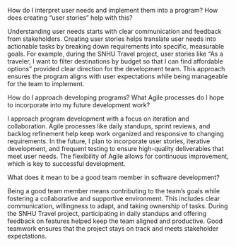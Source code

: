 How do I interpret user needs and implement them into a program? How does creating “user stories” help with this?

Understanding user needs starts with clear communication and feedback from stakeholders. Creating user stories helps translate user needs into actionable tasks by breaking down requirements into specific, measurable goals. For example, during the SNHU Travel project, user stories like “As a traveler, I want to filter destinations by budget so that I can find affordable options” provided clear direction for the development team. This approach ensures the program aligns with user expectations while being manageable for the team to implement.

How do I approach developing programs? What Agile processes do I hope to incorporate into my future development work?

I approach program development with a focus on iteration and collaboration. Agile processes like daily standups, sprint reviews, and backlog refinement help keep work organized and responsive to changing requirements. In the future, I plan to incorporate user stories, iterative development, and frequent testing to ensure high-quality deliverables that meet user needs. The flexibility of Agile allows for continuous improvement, which is key to successful development.

What does it mean to be a good team member in software development?

Being a good team member means contributing to the team’s goals while fostering a collaborative and supportive environment. This includes clear communication, willingness to adapt, and taking ownership of tasks. During the SNHU Travel project, participating in daily standups and offering feedback on features helped keep the team aligned and productive. Good teamwork ensures that the project stays on track and meets stakeholder expectations.
